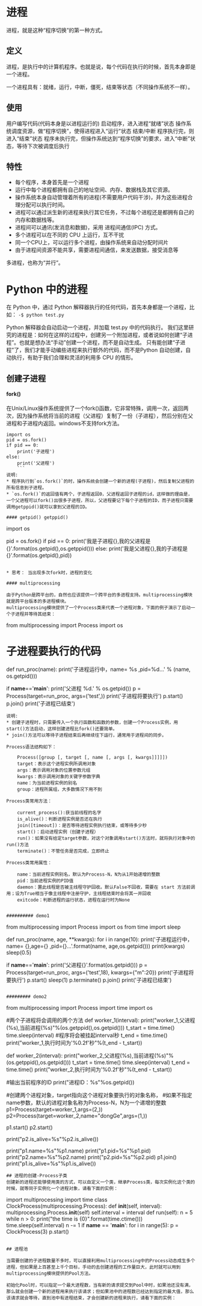 # 进程
进程，就是这种“程序切换”的第一种方式。

## 定义
进程，是执行中的计算机程序。也就是说，每个代码在执行的时候，首先本身即是一个进程。

一个进程具有：就绪，运行，中断，僵死，结束等状态（不同操作系统不一样）。
## 使用
用户编写代码(代码本身是以进程运行的)
启动程序，进入进程“就绪”状态
操作系统调度资源，做“程序切换”，使得进程进入“运行”状态
结束/中断
程序执行完，则进入“结束”状态
程序未执行完，但操作系统达到“程序切换”的要求，进入“中断”状态，等待下次被调度后执行

## 特性
* 每个程序，本身首先是一个进程
* 运行中每个进程都拥有自己的地址空间、内存、数据栈及其它资源。
* 操作系统本身自动管理着所有的进程(不需要用户代码干涉)，并为这些进程合理分配可以执行时间。
* 进程可以通过派生新的进程来执行其它任务，不过每个进程还是都拥有自己的内存和数据栈等。
* 进程间可以通讯(发消息和数据)，采用 进程间通信(IPC) 方式。
* 多个进程可以在不同的 CPU 上运行，互不干扰
* 同一个CPU上，可以运行多个进程，由操作系统来自动分配时间片
* 由于进程间资源不能共享，需要进程间通信，来发送数据，接受消息等

多进程，也称为“并行”。

# Python 中的进程
在 Python 中，通过 Python 解释器执行的任何代码，首先本身都是一个进程，比如：
``` -$ python test.py ```

Python 解释器会自动启动一个进程，并加载 test.py 中的代码执行。
我们这里研究的进程是：如何在这样的过程中，创建另一个附加进程，或者说如何创建“子进程”。也就是想办法“手动”创建一个进程，而不是自动生成。
只有能创建“子进程”了，我们才能手动编些进程来执行额外的代码，而不是Python 自动创建，自动执行，有助于我们合理和灵活的利用多 CPU 的情形。

## 创建子进程

#### fork()
在Unix/Linux操作系统提供了一个fork()函数，它非常特殊，调用一次，返回两次，因为操作系统将当前的进程（父进程）复制了一份（子进程），然后分别在父进程和子进程内返回。windows不支持fork方法。
```
import os
pid = os.fork()
if pid == 0:
    print('子进程')
else:
    print('父进程')
    ```
说明:
* 程序执行到`os.fork()`的时，操作系统会创建一个新的进程(子进程)，然后复制父进程的所有信息到子进程。
* `os.fork()`的返回值有两个，子进程返回0，父进程返回子进程的id，这样做的理由是，一个父进程可以fork()出很多子进程，所以，父进程要记下每个子进程的ID，而子进程只需要调用getppid()就可以拿到父进程的ID。

#### getpid() getppid()

```
import os

pid = os.fork()
if pid == 0:
    print('我是子进程{},我的父进程是{}'.format(os.getpid(),os.getppid()))
else:
    print('我是父进程{},我的子进程是{}'.format(os.getpid(),pid))
```

* 思考： 当出现多次fork时，进程的变化 

#### multiprocessing

由于Python是跨平台的，自然也应该提供一个跨平台的多进程支持。multiprocessing模块就是跨平台版本的多进程模块。
multiprocessing模块提供了一个Process类来代表一个进程对象，下面的例子演示了启动一个子进程并等待其结束：
```
from multiprocessing import Process
import os

# 子进程要执行的代码
def run_proc(name):
    print('子进程运行中，name= %s ,pid=%d...' % (name, os.getpid()))

if __name__=='__main__':
    print('父进程 %d.' % os.getpid())
    p = Process(target=run_proc, args=('test',))
    print('子进程将要执行')
    p.start()
    p.join()
    print('子进程已结束')
```
说明:
* 创建子进程时，只需要传入一个执行函数和函数的参数，创建一个Process实例，用start()方法启动，这样创建进程比fork()还要简单。
* join()方法可以等待子进程结束后再继续往下运行，通常用于进程间的同步。

Process语法结构如下：
    
    Process([group [, target [, name [, args [, kwargs]]]]])
    target：表示这个进程实例所调用对象
    args：表示调用对象的位置参数元组
    kwargs：表示调用对象的关键字参数字典
    name：为当前进程实例的别名
    group：进程所属组，大多数情况下用不到
    
Process类常用方法：
    
    current_process():获当前线程的名字
    is_alive()：判断进程实例是否还在执行
    join([timeout])：是否等待进程实例执行结束，或等待多少秒
    start()：启动进程实例（创建子进程）
    run()：如果没有给定target参数，对这个对象调用start()方法时，就将执行对象中的run()方法
    terminate()：不管任务是否完成，立即终止

Process类常用属性：

    name：当前进程实例别名，默认为Process-N，N为从1开始递增的整数
    pid：当前进程实例的PID值
    daemon：置此线程是否被主线程守护回收。默认False不回收，需要在 start 方法前调用；设为True相当于像主线程中注册守护，主线程结束时会将其一并回收
    exitcode：判断进程的运行状态，进程在运行时为None
    

########## demo1
```
from multiprocessing import Process
import os
from time import sleep

def run_proc(name, age, **kwargs):
    for i in range(10):
        print('子进程运行中，name= {},age={} ,pid={}...'.format(name, age,os.getpid()))
        print(kwargs)
        sleep(0.5)

if __name__=='__main__':
    print('父进程{}'.format(os.getpid()))
    p = Process(target=run_proc, args=('test',18), kwargs={"m":20})
    print('子进程将要执行')
    p.start()
    sleep(1)
    p.terminate()
    p.join()
    print('子进程已结束')

```

######### demo2
```
from multiprocessing import Process
import time
import os

#两个子进程将会调用的两个方法
def  worker_1(interval):
    print("worker_1,父进程(%s),当前进程(%s)"%(os.getppid(),os.getpid()))
    t_start = time.time()
    time.sleep(interval) #程序将会被挂起interval秒
    t_end = time.time()
    print("worker_1,执行时间为'%0.2f'秒"%(t_end - t_start))

def  worker_2(interval):
    print("worker_2,父进程(%s),当前进程(%s)"%(os.getppid(),os.getpid()))
    t_start = time.time()
    time.sleep(interval)
    t_end = time.time()
    print("worker_2,执行时间为'%0.2f'秒"%(t_end - t_start))

#输出当前程序的ID
print("进程ID：%s"%os.getpid())

#创建两个进程对象，target指向这个进程对象要执行的对象名称，
#如果不指定name参数，默认的进程对象名称为Process-N，N为一个递增的整数
p1=Process(target=worker_1,args=(2,))
p2=Process(target=worker_2,name="dongGe",args=(1,))

p1.start()
p2.start()

print("p2.is_alive=%s"%p2.is_alive())

print("p1.name=%s"%p1.name)
print("p1.pid=%s"%p1.pid)
print("p2.name=%s"%p2.name)
print("p2.pid=%s"%p2.pid)
p1.join()
print("p1.is_alive=%s"%p1.is_alive())

```
## 进程的创建-Process子类
创建新的进程还能够使用类的方式，可以自定义一个类，继承Process类，每次实例化这个类的时候，就等同于实例化一个进程对象，请看下面的实例：
```
import multiprocessing
import time
class ClockProcess(multiprocessing.Process):
    def __init__(self, interval):
        multiprocessing.Process.__init__(self)
        self.interval = interval
    def run(self):
        n = 5
        while n > 0:
            print("the time is {0}".format(time.ctime()))
            time.sleep(self.interval)
            n -= 1
if __name__ == '__main__':
    for i in range(5):
        p = ClockProcess(3)
        p.start()
```

## 进程池

当需要创建的子进程数量不多时，可以直接利用multiprocessing中的Process动态成生多个进程，但如果是上百甚至上千个目标，手动的去创建进程的工作量巨大，此时就可以用到multiprocessing模块提供的Pool方法。

初始化Pool时，可以指定一个最大进程数，当有新的请求提交到Pool中时，如果池还没有满，那么就会创建一个新的进程用来执行该请求；但如果池中的进程数已经达到指定的最大值，那么该请求就会等待，直到池中有进程结束，才会创建新的进程来执行，请看下面的实例：
    

